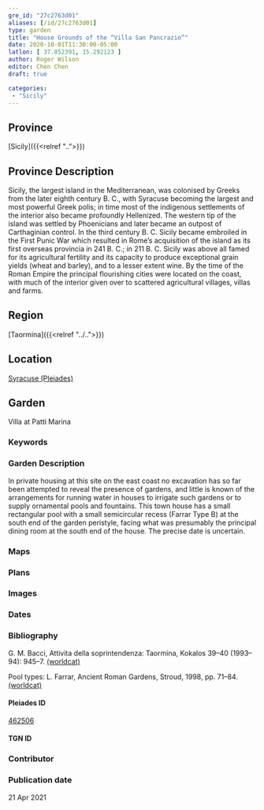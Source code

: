 ```yaml
---
gre_id: "27c2763d01"
aliases: [/id/27c2763d01]
type: garden
title: "House Grounds of the “Villa San Pancrazio”"
date: 2020-10-01T11:30:00-05:00
latlon: [ 37.852391, 15.292123 ]
author: Roger Wilson
editor: Chen Chen
draft: true

categories:
 - "Sicily"
---
```


## Province

[Sicily]({{<relref "..">}})

## Province Description
Sicily, the largest island in the Mediterranean, was colonised by Greeks from the later eighth century B. C., with Syracuse becoming the largest and most powerful Greek polis; in time most of the indigenous settlements of the interior also became profoundly Hellenized. The western tip of the island was settled by Phoenicians and later became an outpost of Carthaginian control. In the third century B. C. Sicily became embroiled in the First Punic War which resulted in Rome’s acquisition of the island as its first overseas provincia in 241 B. C.; in 211 B. C. Sicily was above all famed for its agricultural fertility and its capacity to produce exceptional grain yields (wheat and barley), and to a lesser extent wine. By the time of the Roman Empire the principal flourishing cities were located on the coast, with much of the interior given over to scattered agricultural villages, villas and farms.

## Region

[Taormina]({{<relref "../..">}})

<!--### Sublocation Description-->

<!-- DESCRIPTION -->


## Location

[Syracuse (Pleiades)](https://pleiades.stoa.org/places/462506)

<!--### Location Description-->

<!-- LEAVE THIS BLANK FOR NOW -->

<!--## Sublocation-->

<!--
[AREA WITHIN LOCATION, LIKE “PALATINE HILL”](GEOREFERENCE LINK)
A sublocation is any area larger than an individual garden, but located within a location. I would always try to include a link to a controlled vocabulary here if possible. This ID may well be different from the Garden ID, e.g., Pompeii versus a Garden in one of the houses which has its own Pleiades ID.
-->

<!--### Sublocation Description-->

<!-- DESCRIPTION -->

## Garden

Villa at Patti Marina

### Keywords

<!-- [urban villas](#) -->


### Garden Description

In private housing at this site on the east coast no excavation has so far been attempted to reveal the presence of gardens, and little is known of the arrangements for running water in houses to irrigate such gardens or to supply ornamental pools and fountains.  This town house has a small rectangular pool with a small semicircular recess (Farrar Type B) at the south end of the garden peristyle, facing what was presumably the principal dining room at the south end of the house. The precise date is uncertain.

### Maps

<!--
{{< image src="FILENAME" alt="ALT_TEXT" title="CAPTION" >}}
-->

### Plans

<!--{{< image src="cologne_atrium_plan1_EUR_GI_ColClaAA_Ah_carroll.jpg" alt="Plan of the Atrium House at Colonia Claudia Ara Agrippinensium (Cologne); rights statement" title="Plan 1: Plan of the so-called 'atrium house' with an apsidal pool (P) in its garden courtyard (G). Adapted from Precht 1971, fig. 2. (Rights statement)" >}}-->

### Images

<!--
{{< image src="FILENAME" alt="ALT_TEXT" title="CAPTION" >}}
-->

### Dates


### Bibliography
G. M. Bacci, Attivita della soprintendenza: Taormina, Kokalos 39–40 (1993–94): 945–7. [(worldcat)](http://www.worldcat.org/oclc/186378054)

Pool types: L. Farrar, Ancient Roman Gardens, Stroud, 1998, pp. 71–84.[(worldcat)](http://www.worldcat.org/oclc/1169942407)

<!--#### Periodo ID-->

<!-- [PERIODO_ID](https://pleiades.stoa.org/places/PLEIADES_ID) -->

#### Pleiades ID

[462506](https://pleiades.stoa.org/places/462506)

#### TGN ID


### Contributor


### Publication date

21 Apr 2021


<!--### Related articles-->

<!-- Links to other related articles. Leave blank for now -->